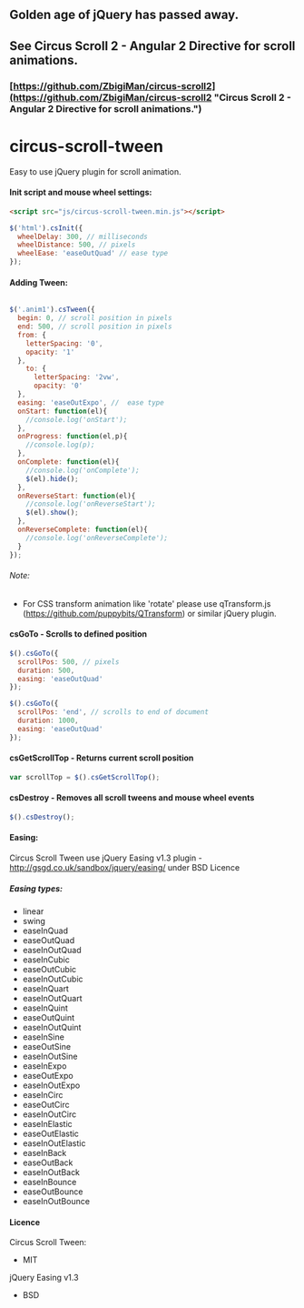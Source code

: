 ## Golden age of jQuery has passed away.
## See Circus Scroll 2 - Angular 2 Directive for scroll animations.
### [https://github.com/ZbigiMan/circus-scroll2](https://github.com/ZbigiMan/circus-scroll2 "Circus Scroll 2 - Angular 2 Directive for scroll animations.")



# circus-scroll-tween
Easy to use jQuery plugin for scroll animation.

#### Init script and mouse wheel settings:

```html
<script src="js/circus-scroll-tween.min.js"></script>
```

```javascript
$('html').csInit({
  wheelDelay: 300, // milliseconds
  wheelDistance: 500, // pixels
  wheelEase: 'easeOutQuad' // ease type
});
```
#### Adding Tween:

```javascript

$('.anim1').csTween({
  begin: 0, // scroll position in pixels
  end: 500, // scroll position in pixels
  from: {
    letterSpacing: '0',  
    opacity: '1'
  },
    to: {
      letterSpacing: '2vw',
      opacity: '0'
  },
  easing: 'easeOutExpo', //  ease type
  onStart: function(el){
    //console.log('onStart');
  },
  onProgress: function(el,p){
    //console.log(p);
  },
  onComplete: function(el){
    //console.log('onComplete');
    $(el).hide();
  },
  onReverseStart: function(el){
    //console.log('onReverseStart');
    $(el).show();
  },
  onReverseComplete: function(el){
    //console.log('onReverseComplete');
  }
});

```
###### Note:
* For CSS transform animation like 'rotate' please use qTransform.js (https://github.com/puppybits/QTransform) or similar jQuery plugin.

#### csGoTo - Scrolls to defined position
```javascript
$().csGoTo({
  scrollPos: 500, // pixels
  duration: 500,
  easing: 'easeOutQuad'
});

$().csGoTo({
  scrollPos: 'end', // scrolls to end of document
  duration: 1000,
  easing: 'easeOutQuad'
});
```

#### csGetScrollTop - Returns current scroll position
```javascript
var scrollTop = $().csGetScrollTop();
```

#### csDestroy - Removes all scroll tweens and mouse wheel events
```javascript
$().csDestroy();
```

#### Easing:
Circus Scroll Tween use jQuery Easing v1.3 plugin - http://gsgd.co.uk/sandbox/jquery/easing/ under BSD Licence
##### Easing types:
* linear
* swing
* easeInQuad
* easeOutQuad
* easeInOutQuad
* easeInCubic
* easeOutCubic
* easeInOutCubic
* easeInQuart
* easeInOutQuart
* easeInQuint
* easeOutQuint
* easeInOutQuint
* easeInSine
* easeOutSine
* easeInOutSine
* easeInExpo
* easeOutExpo
* easeInOutExpo
* easeInCirc
* easeOutCirc
* easeInOutCirc
* easeInElastic
* easeOutElastic
* easeInOutElastic
* easeInBack
* easeOutBack
* easeInOutBack
* easeInBounce
* easeOutBounce
* easeInOutBounce

#### Licence

Circus Scroll Tween:
* MIT

jQuery Easing v1.3
* BSD
